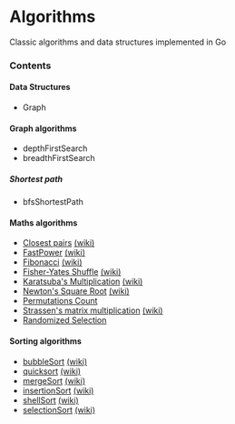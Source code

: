 # Algorithms

Classic algorithms and data structures implemented in Go

### Contents

#### Data Structures

* Graph

#### Graph algorithms

* depthFirstSearch
* breadthFirstSearch

##### Shortest path

* bfsShortestPath

#### Maths algorithms

* [Closest pairs](https://github.com/arnauddri/algorithms/tree/master/maths/closest-pair) [(wiki)](http://en.wikipedia.org/wiki/Closest_pair_of_points_problem)
* [FastPower](https://github.com/arnauddri/algorithms/tree/master/maths/fast-power) [(wiki)](http://en.wikipedia.org/wiki/Exponentiation_by_squaring)
* [Fibonacci](https://github.com/arnauddri/algorithms/tree/master/maths/fibonacci) [(wiki)](http://en.wikipedia.org/wiki/Fibonacci_number)
* [Fisher-Yates Shuffle](https://github.com/arnauddri/algorithms/tree/master/maths/fisher-yates) [(wiki)](http://en.wikipedia.org/wiki/Fisher%E2%80%93Yates_shuffle)
* [Karatsuba's Multiplication](https://github.com/arnauddri/algorithms/tree/master/maths/karatsuba) [(wiki)](http://en.wikipedia.org/wiki/Karatsuba_algorithm)
* [Newton's Square Root](https://github.com/arnauddri/algorithms/tree/master/maths/newton-sqrt) [(wiki)](http://en.wikipedia.org/wiki/Newton%27s_method)
* [Permutations Count](https://github.com/arnauddri/algorithms/tree/master/maths/permutations-count)
* [Strassen's matrix multiplication](https://github.com/arnauddri/algorithms/tree/master/maths/matrix) [(wiki)](http://en.wikipedia.org/wiki/Strassen_algorithm)
* [Randomized Selection](https://github.com/arnauddri/algorithms/tree/master/maths/RSelect)

#### Sorting algorithms

* [bubbleSort](https://github.com/arnauddri/algorithms/tree/master/sorting/bubble_sort) [(wiki)](http://en.wikipedia.org/wiki/Bubble_sort)
* [quicksort](https://github.com/arnauddri/algorithms/tree/master/sorting/quick_sort) [(wiki)](http://en.wikipedia.org/wiki/Quicksort)
* [mergeSort](https://github.com/arnauddri/algorithms/tree/master/sorting/merge_sort) [(wiki)](http://en.wikipedia.org/wiki/Merge_sort)
* [insertionSort](https://github.com/arnauddri/algorithms/tree/master/sorting/insertion_sort) [(wiki)](http://en.wikipedia.org/wiki/Insertion_sort)
* [shellSort](https://github.com/arnauddri/algorithms/tree/master/sorting/shell_sort) [(wiki)](http://en.wikipedia.org/wiki/Shellsort)
* [selectionSort](https://github.com/arnauddri/algorithms/tree/master/sorting/selection_sort) [(wiki)](http://en.wikipedia.org/wiki/Selection_sort)
